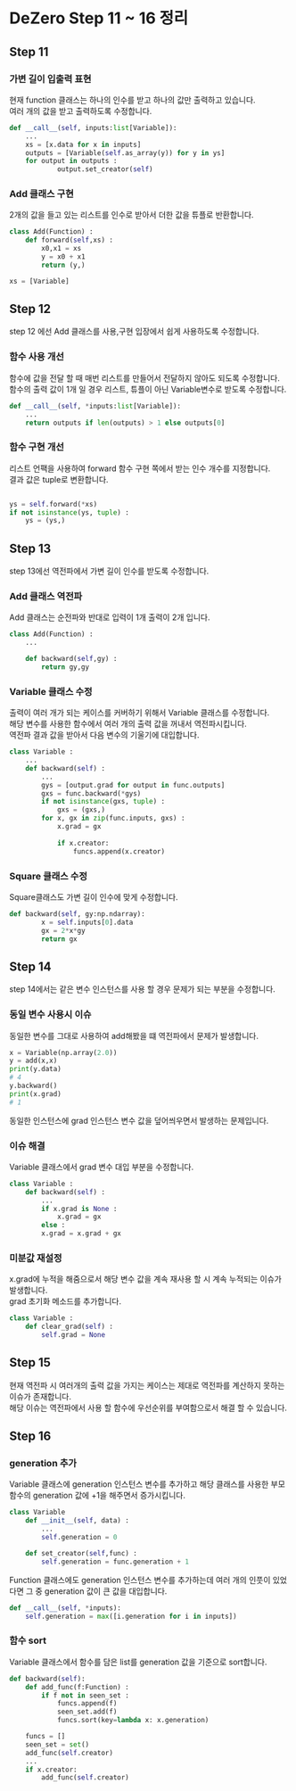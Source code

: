 # DeZero Step 11 ~ 16 정리

## Step 11
### 가변 길이 입출력 표현
현재 function 클래스는 하나의 인수를 받고 하나의 값만 출력하고 있습니다.  
여러 개의 값을 받고 출력하도록 수정합니다.
```python
def __call__(self, inputs:list[Variable]):
    ...
    xs = [x.data for x in inputs]
    outputs = [Variable(self.as_array(y)) for y in ys]
    for output in outputs :
            output.set_creator(self)             

```

### Add 클래스 구현
2개의 값을 들고 있는 리스트를 인수로 받아서 더한 값을 튜플로 반환합니다.  

```python
class Add(Function) :
    def forward(self,xs) :
        x0,x1 = xs
        y = x0 + x1
        return (y,)
```
```python
xs = [Variable]

```

## Step 12
step 12 에선 Add 클래스를 사용,구현 입장에서 쉽게 사용하도록 수정합니다.  
### 함수 사용 개선
함수에 값을 전달 할 때 매번 리스트를 만들어서 전달하지 않아도 되도록 수정합니다.  
함수의 출력 값이 1개 일 경우 리스트, 튜플이 아닌 Variable변수로 받도록 수정합니다.
```python
def __call__(self, *inputs:list[Variable]): 
    ...
    return outputs if len(outputs) > 1 else outputs[0]

```

### 함수 구현 개선
리스트 언팩을 사용하여 forward 함수 구현 쪽에서 받는 인수 개수를 지정합니다.  
결과 값은 tuple로 변환합니다.  

```python

ys = self.forward(*xs)
if not isinstance(ys, tuple) :
    ys = (ys,)
```

## Step 13
step 13에선 역전파에서 가변 길이 인수를 받도록 수정합니다.  
### Add 클래스 역전파
Add 클래스는 순전파와 반대로 입력이 1개 출력이 2개 입니다.  
```python
class Add(Function) :
    ...

    def backward(self,gy) :
        return gy,gy

```
### Variable 클래스 수정
출력이 여러 개가 되는 케이스를 커버하기 위해서 Variable 클래스를 수정합니다.  
해당 변수를 사용한 함수에서 여러 개의 출력 값을 꺼내서 역전파시킵니다.  
역전파 결과 값을 받아서 다음 변수의 기울기에 대입합니다.  
```python
class Variable : 
    ...
    def backward(self) :
        ...
        gys = [output.grad for output in func.outputs]
        gxs = func.backward(*gys)
        if not isinstance(gxs, tuple) :
            gxs = (gxs,)
        for x, gx in zip(func.inputs, gxs) :
            x.grad = gx
        
            if x.creator:
                funcs.append(x.creator)

```

### Square 클래스 수정
Square클래스도 가변 길이 인수에 맞게 수정합니다.  
```python
def backward(self, gy:np.ndarray):
        x = self.inputs[0].data
        gx = 2*x*gy
        return gx
```

## Step 14
step 14에서는 같은 변수 인스턴스를 사용 할 경우 문제가 되는 부분을 수정합니다.

### 동일 변수 사용시 이슈
동일한 변수를 그대로 사용하여 add해봤을 떄 역전파에서 문제가 발생합니다.  

```python
x = Variable(np.array(2.0))
y = add(x,x)
print(y.data)
# 4
y.backward()
print(x.grad)
# 1

```
동일한 인스턴스에 grad 인스턴스 변수 값을 덮어씌우면서 발생하는 문제입니다.

### 이슈 해결
Variable 클래스에서 grad 변수 대입 부분을 수정합니다.  
```python
class Variable :
    def backward(self) :
        ...
        if x.grad is None : 
            x.grad = gx
        else :
        x.grad = x.grad + gx
```

### 미분값 재설정
x.grad에 누적을 해줌으로서 해당 변수 값을 계속 재사용 할 시 계속 누적되는 이슈가 발생합니다.  
grad 초기화 메소드를 추가합니다.  

```python
class Variable :
    def clear_grad(self) :
        self.grad = None

```


## Step 15
현재 역전파 시 여러개의 출력 값을 가지는 케이스는 제대로 역전파를 계산하지 못하는 이슈가 존재합니다.  
해당 이슈는 역전파에서 사용 할 함수에 우선순위를 부여함으로서 해결 할 수 있습니다.

## Step 16

### generation 추가
Variable 클래스에 generation 인스턴스 변수를 추가하고 해당 클래스를 사용한 부모 함수의 generation 값에 +1을 해주면서 증가시킵니다.

```python
class Variable
    def __init__(self, data) :
        ...
        self.generation = 0

    def set_creator(self,func) :
        self.generation = func.generation + 1

```

Function 클래스에도 generation 인스턴스 변수를 추가하는데 여러 개의 인풋이 있었다면 그 중 generation 값이 큰 값을 대입합니다. 

```python
def __call__(self, *inputs):     
    self.generation = max([i.generation for i in inputs])

```


### 함수 sort
Variable 클래스에서 함수를 담은 list를 generation 값을 기준으로 sort합니다.

```python
def backward(self):
    def add_func(f:Function) :
        if f not in seen_set :
            funcs.append(f)
            seen_set.add(f)
            funcs.sort(key=lambda x: x.generation)

    funcs = []
    seen_set = set()
    add_func(self.creator)
    ...
    if x.creator:
        add_func(self.creator)

```
